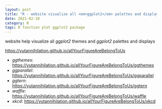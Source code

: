 ```yaml
---
layout: post
title: "R - website visualize all <em>ggplot2</em> palettes and displays (<em>ggthemes</em>, <em>ggparallel</em>, <em>ggtern</em>, (em>waffle</em>, <em>xkcd</em>)"
date: 2021-02-10
category: R
tags: R function plot ggplot2 package
---
```


website help visualize all <em>ggplot2</em> themes and <em>ggplot2</em> palettes and displays

<a href="https://yutannihilation.github.io/allYourFigureAreBelongToUs/">https://yutannihilation.github.io/allYourFigureAreBelongToUs</a>

* <em>ggthemes</em>: <a href="https://yutannihilation.github.io/allYourFigureAreBelongToUs/ggthemes/">https://yutannihilation.github.io/allYourFigureAreBelongToUs/ggthemes</a>
* <em>ggparallel</em>: <a href="https://yutannihilation.github.io/allYourFigureAreBelongToUs/ggparallel/">https://yutannihilation.github.io/allYourFigureAreBelongToUs/ggparallel</a>
* <em>ggtern</em>: <a href="https://yutannihilation.github.io/allYourFigureAreBelongToUs/ggtern/">https://yutannihilation.github.io/allYourFigureAreBelongToUs/ggtern</a>
* <em>waffle</em>: <a href="https://yutannihilation.github.io/allYourFigureAreBelongToUs/waffle/">https://yutannihilation.github.io/allYourFigureAreBelongToUs/waffle</a>
* <em>xkcd</em>: <a href="https://yutannihilation.github.io/allYourFigureAreBelongToUs/xkcd/">https://yutannihilation.github.io/allYourFigureAreBelongToUs/xkcd</a>
